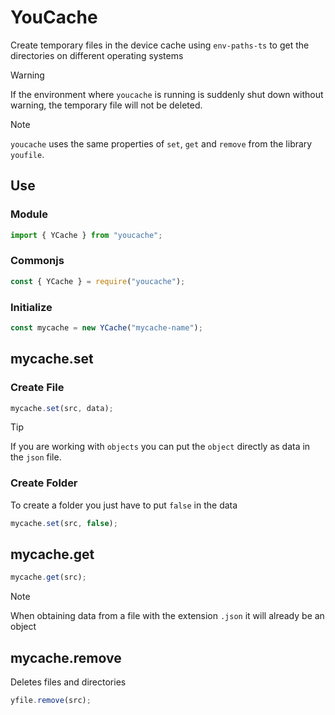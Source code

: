 # YouCache

<!-- Crea archivos temporales en el cache del dispositivo usando `env-paths-ts` para obtener los directorios en distintos sistemas operativos -->

Create temporary files in the device cache using `env-paths-ts` to get the directories on different operating systems

<!-- > [!WARNING]
> Si el entorno donde se ejecuta `youcache` es cerrado de repente sin previo aviso, el archivo temporal no se borrará -->

> [!WARNING]
> If the environment where `youcache` is running is suddenly shut down without warning, the temporary file will not be deleted.

<!--
> [!NOTE]
> `youcache` usa las mismas propiedades de `set`, `get` y `remove` de la libreria `youfile` -->

> [!NOTE]
> `youcache` uses the same properties of `set`, `get` and `remove` from the library `youfile`.

## Use

### Module

```js
import { YCache } from "youcache";
```

### Commonjs

```js
const { YCache } = require("youcache");
```

### Initialize

```js
const mycache = new YCache("mycache-name");
```

## mycache.set

### Create File

```js
mycache.set(src, data);
```

<!-- > [!TIP]
> Si está trabando con `objetos` puedes poner directamente el `objeto` como dato del archivo `json` -->

> [!TIP]
> If you are working with `objects` you can put the `object` directly as data in the `json` file.

### Create Folder

<!-- Para crear una carpeta solo debes poner `false` en los datos -->

To create a folder you just have to put `false` in the data

```js
mycache.set(src, false);
```

## mycache.get

```js
mycache.get(src);
```

<!-- > [!NOTE]
> Al obtener los datos de un archivo con la extensión `.json` ya será un objeto -->

> [!NOTE]
> When obtaining data from a file with the extension `.json` it will already be an object

## mycache.remove

<!-- Elimina archivos y directorios -->

Deletes files and directories

```js
yfile.remove(src);
```

